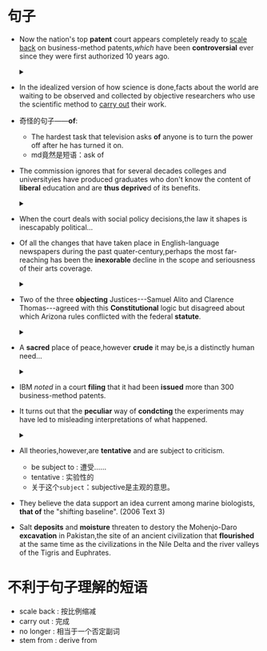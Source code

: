 # 句子
- Now the nation's top **patent** court appears completely ready to <u>scale back</u> on business-method patents,*which* have been **controversial** ever since they were first authorized 10 years ago.
  <details>
  <summary></summary>

  patent : 专利
  </details>

- In the idealized version of how science is done,facts about the world are waiting to be observed and collected by objective researchers who use the scientific method to <u>carry out</u> their work.

- 奇怪的句子——**of**:
  - The hardest task that television asks **of** anyone is to turn the power off after he has turned it on.
  - md竟然是短语：ask of

- The commission ignores that for several decades colleges and universityies have produced graduates who don't know the content of **liberal** education and are **thus deprive**d of its benefits.
  <details>
  <summary></summary>
  
  1. liberal : 自由（主义）的
  1. thus : 因此
  2. deprive : 剥夺
     1. derive ：起源
  </details>

- When the court deals with social policy decisions,the law it shapes is inescapably political...

- Of all the changes that have taken place in English-language newspapers during the past quater-century,perhaps the most far-reaching has been the **inexorable** decline in the scope and seriousness of their arts coverage.
  <details>
  <summary></summary>
  
  - exorable :可说服的
  - inexorable : 不可说服的->无法改变的
    - oral : 口头的
  </details>

- Two of the three **objecting** Justices---Samuel Alito and Clarence Thomas---agreed with this **Constitutional** logic but disagreed about which Arizona rules conflicted with the federal **statute**.
  <details>
  <summary></summary>
  
  1. object :
     1. 目标n.
     2. 物体n.
     3. **反对v.**
  2. constitute:
     1. 组成；构成；
     2. 建立
     3. constitution：宪法；章程
     4. constitutional
  3. statute : 法律；条例
  4. statue : 雕像
  </details>

- A **sacred** place of peace,however **crude** it may be,is a distinctly human need...
  <details>
  <summary></summary>
  
  1. sacred : 神圣的
    1. 似乎和*sacrifice*有某种关系……（牺牲）
  2. crude : 天然的；原油n.
  </details>

- IBM *noted* in a court **filing** that it had been **issued** more than 300 business-method patents.

- It turns out that the **peculiar** way of **condcting** the experiments may have led to misleading interpretations of what happened.
  <details>
  <summary></summary>
  
  1. peculiar : 特殊的；奇怪的
  </details>

- All theories,however,are **tentative** and are subject to criticism.
  - be subject to : 遭受……
  - tentative : 实验性的
  - 关于这个`subject`：subjective是主观的意思。

- They believe the data support an idea current among marine biologists, **that of** the "shifting baseline". (2006 Text 3)
- Salt **deposits** and **moisture** threaten to destory the Mohenjo-Daro **excavation** in Pakistan,the site of an ancient civilization that **flourished** at the same time as the civilizations in the Nile Delta and the river valleys of the Tigris and Euphrates.

# 不利于句子理解的短语
- scale back : 按比例缩减
- carry out : 完成
- no longer : 相当于一个否定副词
- stem from : derive from

